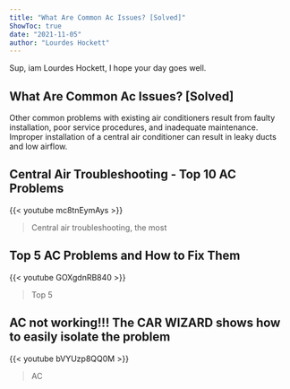 ```yaml
---
title: "What Are Common Ac Issues? [Solved]"
ShowToc: true 
date: "2021-11-05"
author: "Lourdes Hockett" 
---
```


Sup, iam Lourdes Hockett, I hope your day goes well.
## What Are Common Ac Issues? [Solved]
 Other common problems with existing air conditioners result from faulty installation, poor service procedures, and inadequate maintenance. Improper installation of a central air conditioner can result in leaky ducts and low airflow.

## Central Air Troubleshooting - Top 10 AC Problems
{{< youtube mc8tnEymAys >}}
>Central air troubleshooting, the most 

## Top 5 AC Problems and How to Fix Them
{{< youtube GOXgdnRB840 >}}
>Top 5 

## AC not working!!! The CAR WIZARD shows how to easily isolate the problem
{{< youtube bVYUzp8QQ0M >}}
>AC

